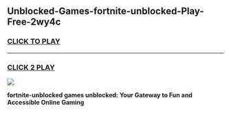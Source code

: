 
## Unblocked-Games-fortnite-unblocked-Play-Free-2wy4c
<h3>
<a href="https://premium76.site?title=fortnite-unblocked&ref=10A">CLICK TO PLAY</a></h3>
<hr>

<h3>
<a href="https://premium76.site?title=fortnite-unblocked&ref=10A">CLICK 2 PLAY</a>
  
</h3>

<a href="https://premium76.site?title=fortnite-unblocked&ref=10A"><img src="https://clearcache.store/games.png"></a>


**fortnite-unblocked games unblocked: Your Gateway to Fun and Accessible Online Gaming**

